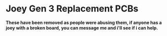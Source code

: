 # Joey Gen 3 Replacement PCBs

**These have been removed as people were abusing them, if anyone has a joey with a broken board, you can message me and i'll see if i can help.**